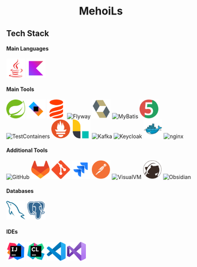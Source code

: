 <div align="center">
  <h1>MehoiLs</h1>
</div>

## Tech Stack
#### Main Languages
  <div id="main_langs">
    <img src="https://github.com/devicons/devicon/blob/master/icons/java/java-plain.svg" title="Java" alt="Java" width="50" height=50"/>
    <img src="https://github.com/devicons/devicon/blob/master/icons/kotlin/kotlin-original.svg" title="Kotlin" alt="Kotlin" width="50" height=50"/>
  </div>

#### Main Tools
  <div id="main_tools">
    <img src="https://github.com/devicons/devicon/blob/master/icons/spring/spring-original.svg" title="Spring" alt="Spring" width="50" height=50"/>
    <img src="https://github.com/devicons/devicon/blob/master/icons/ktor/ktor-original.svg" title="Ktor" alt="Ktor" width="50" height=50"/>
    <img src="https://github.com/devicons/devicon/blob/master/icons/liquibase/liquibase-original.svg" title="Liquibase" alt="Liquibase" width="50" height=50"/>
    <img src="https://camo.githubusercontent.com/821c82c9e0f2e8df2c413fe555037e4bbfd69a6b686b039ee94dcf6f534977a4/68747470733a2f2f646f63756d656e746174696f6e2e7265642d676174652e636f6d2f646f776e6c6f61642f6174746163686d656e74732f3133383334363837362f46443f76657273696f6e3d33266d6f64696669636174696f6e446174653d31363333393832383639393532266170693d7632" title="Flyway" alt="Flyway" width="50" height=50"/>
    <img src="https://github.com/devicons/devicon/blob/master/icons/hibernate/hibernate-original.svg" title="Hibernate" alt="Hibernate" width="50" height=50"/>
    <img src="https://quarkus.io/extensions/static/e85d5f54189da80a0c77124978ca2641/logo-bird-ninja.svg.svg" title="MyBatis" alt="MyBatis" width="50" height=50"/>
    <img src="https://github.com/devicons/devicon/blob/master/icons/junit/junit-original.svg" title="JUnit" alt="JUnit" width="50" height=50"/>
    <img src="https://avatars.githubusercontent.com/u/13393021?s=280&v=4" title="TestContainers" alt="TestContainers" width="50" height=50" />
    <img src="https://github.com/devicons/devicon/blob/master/icons/prometheus/prometheus-original.svg" title="Prometheus" alt="Prometheus" width="50" height=50"/>
    <img src="https://github.com/devicons/devicon/blob/master/icons/logstash/logstash-original.svg" title="Logstash" alt="Logstash" width="50" height=50"/>
    <img src="https://openwhisk.apache.org/images/icons/icon-kafka-white-trans.png" title="Kafka" alt="Kafka" width="55" height=55"/>
    <img src="https://upload.wikimedia.org/wikipedia/commons/2/29/Keycloak_Logo.png" title="Keycloak" alt="Keycloak" width="50" height=50"/>
    <img src="https://github.com/devicons/devicon/blob/master/icons/docker/docker-original.svg" title="Docker" alt="Docker" width="50" height=50" />
    <img src="https://static-00.iconduck.com/assets.00/file-type-nginx-icon-1793x2048-yt5u3fm7.png" title="nginx" alt="nginx" width="45" height=50" />
  </div>

#### Additional Tools
  <div id="additional_tools">
    <img src="https://img.icons8.com/ios11/512/FFFFFF/github.png" title="GitHub" alt="GitHub" width="60" height=60"/>
    <img src="https://github.com/devicons/devicon/blob/master/icons/gitlab/gitlab-original.svg" title="GitLab" alt="GitLab" width="50" height=50"/>
    <img src="https://github.com/devicons/devicon/blob/master/icons/git/git-original.svg" title="Git" alt="Git" width="50" height=50"/>
    <img src="https://github.com/devicons/devicon/blob/master/icons/jira/jira-original.svg" title="Jira" alt="Jira" width="50" height=50"/>
    <img src="https://github.com/devicons/devicon/blob/master/icons/postman/postman-original.svg" title="Postman" alt="Postman" width="50" height=50"/>
    <img src="https://upload.wikimedia.org/wikipedia/commons/thumb/3/38/Antu_visualvm.svg/1024px-Antu_visualvm.svg.png" title="VisualVM" alt="VisualVM" width="50" height=50"/>
    <img src="https://github.com/devicons/devicon/blob/master/icons/dbeaver/dbeaver-plain.svg" title="DBeaver" alt="DBeaver" width="50" height=50"/>
    <img src="https://upload.wikimedia.org/wikipedia/commons/thumb/1/10/2023_Obsidian_logo.svg/1024px-2023_Obsidian_logo.svg.png" title="Obsidian" alt="Obsidian" width="50" height=50"/>
  </div>

#### Databases
<div id="databases">
  <img src="https://github.com/devicons/devicon/blob/master/icons/mysql/mysql-original.svg" title="MySQL" alt="MySQL" width="50" height=50"/>
  <img src="https://github.com/devicons/devicon/blob/master/icons/postgresql/postgresql-plain.svg" title="Postgres" alt="Postgres" width="50" height=50"/>
</div>

#### IDEs
<div id="ides">
  <img src="https://github.com/devicons/devicon/blob/master/icons/intellij/intellij-original.svg" title="Intellij IDEa" alt="Intellij IDEa" width="50" height=50"/>
  <img src="https://github.com/devicons/devicon/blob/master/icons/clion/clion-original.svg" title="CLion" alt="CLion" width="50" height=50"/>
  <img src="https://github.com/devicons/devicon/blob/master/icons/vscode/vscode-original.svg" title="VSCode" alt="VSCode" width="50" height=50"/>
  <img src="https://github.com/devicons/devicon/blob/master/icons/visualstudio/visualstudio-original.svg" title="Visual Studio" alt="Visual Studio" width="50" height=50"/>
</div>


